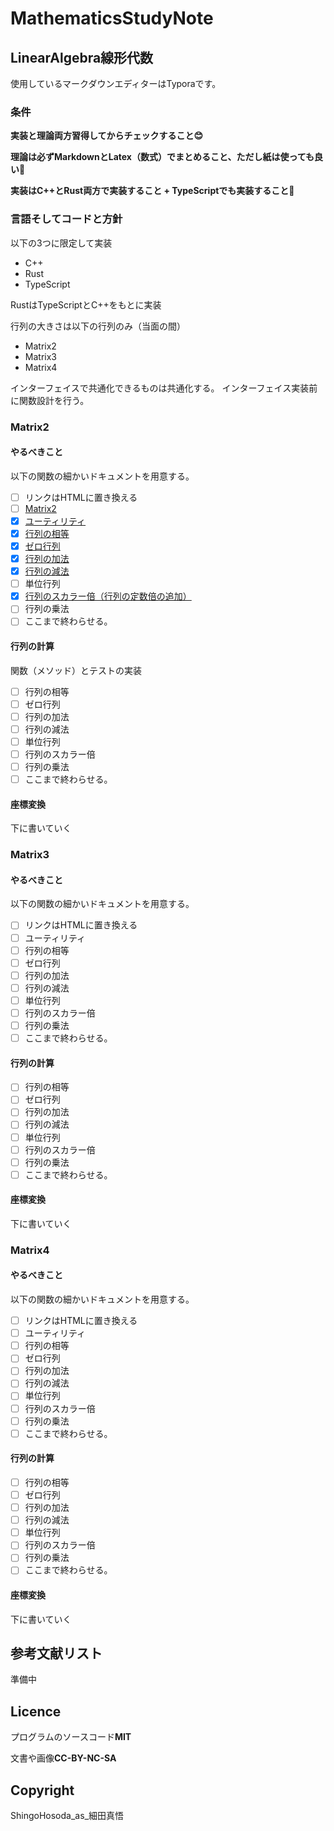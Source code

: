 # MathematicsStudyNote

## LinearAlgebra線形代数

使用しているマークダウンエディターはTyporaです。

### 条件

**実装と理論両方習得してからチェックすること😊**

**理論は必ずMarkdownとLatex（数式）でまとめること、ただし紙は使っても良い**🤣

**実装はC++とRust両方で実装すること + TypeScriptでも実装すること🤗**

### 言語そしてコードと方針

以下の3つに限定して実装

- C++
- Rust
- TypeScript

RustはTypeScriptとC++をもとに実装

行列の大きさは以下の行列のみ（当面の間）

- Matrix2
- Matrix3
- Matrix4

インターフェイスで共通化できるものは共通化する。
インターフェイス実装前に関数設計を行う。
### Matrix2

#### やるべきこと

以下の関数の細かいドキュメントを用意する。

- [ ] リンクはHTMLに置き換える
- [ ] [Matrix2](LinearAlgebra/Document/theory/matrix2/matrix2.md)
- [x]  [ユーティリティ](LinearAlgebra/Document/theory/matrix2/utility.md)
- [x]  [行列の相等](LinearAlgebra/Document/theory/matrix2/equal.md)  
- [x]  [ゼロ行列](LinearAlgebra/Document/theory/matrix2/zero.md)
- [x]  [行列の加法](LinearAlgebra/Document/theory/matrix2/add.md)
- [x]  [行列の減法](LinearAlgebra/Document/theory/matrix2/sub.md)
- [ ]  単位行列
- [x]  [行列のスカラー倍（行列の定数倍の追加）](LinearAlgebra/Document/theory/matrix2/scalar_multi.md)
- [ ]  行列の乗法
- [ ] ここまで終わらせる。

#### 行列の計算

関数（メソッド）とテストの実装
- [ ]  行列の相等  
- [ ]  ゼロ行列
- [ ]  行列の加法
- [ ]  行列の減法
- [ ]  単位行列
- [ ]  行列のスカラー倍
- [ ]  行列の乗法
- [ ] ここまで終わらせる。

#### 座標変換

下に書いていく

### Matrix3

#### やるべきこと

以下の関数の細かいドキュメントを用意する。
- [ ] リンクはHTMLに置き換える
- [ ]  ユーティリティ
- [ ]  行列の相等  
- [ ]  ゼロ行列
- [ ]  行列の加法
- [ ]  行列の減法
- [ ]  単位行列
- [ ]  行列のスカラー倍
- [ ]  行列の乗法
- [ ] ここまで終わらせる。
#### 行列の計算

- [ ]  行列の相等
- [ ]  ゼロ行列
- [ ]  行列の加法
- [ ]  行列の減法
- [ ]  単位行列
- [ ]  行列のスカラー倍
- [ ]  行列の乗法
- [ ] ここまで終わらせる。

#### 座標変換

下に書いていく

### Matrix4

#### やるべきこと

以下の関数の細かいドキュメントを用意する。

- [ ] リンクはHTMLに置き換える
- [ ]  ユーティリティ
- [ ]  行列の相等  
- [ ]  ゼロ行列
- [ ]  行列の加法
- [ ]  行列の減法
- [ ]  単位行列
- [ ]  行列のスカラー倍
- [ ]  行列の乗法
- [ ] ここまで終わらせる。
#### 行列の計算

- [ ]  行列の相等
- [ ]  ゼロ行列
- [ ]  行列の加法
- [ ]  行列の減法
- [ ]  単位行列
- [ ]  行列のスカラー倍
- [ ]  行列の乗法
- [ ] ここまで終わらせる。

#### 座標変換

下に書いていく

## 参考文献リスト

準備中
## Licence

プログラムのソースコード**MIT**

文書や画像**CC-BY-NC-SA**
## Copyright

ShingoHosoda_as_細田真悟

